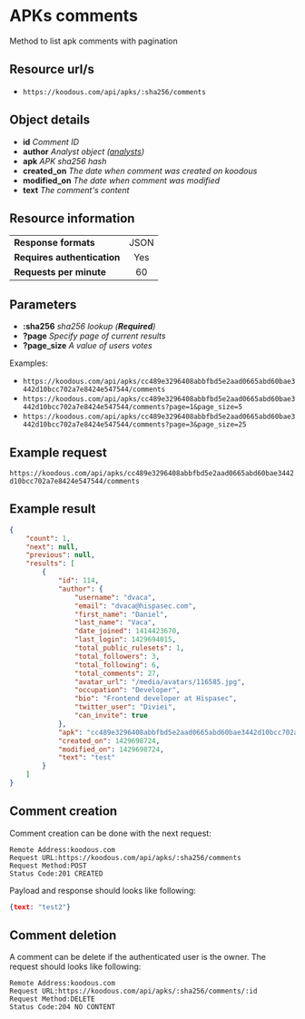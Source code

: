 # APKs comments

Method to list apk comments with pagination

## Resource url/s

* `https://koodous.com/api/apks/:sha256/comments`

## Object details

* **id** _Comment ID_
* **author** _Analyst object ([analysts](/rest-api/analysts/))_
* **apk** _APK sha256 hash_
* **created_on** _The date when comment was created on koodous_
* **modified_on** _The date when comment was modified_
* **text** _The comment's content_

## Resource information

| | |
| ------------- |:-------------:|
| **Response formats** | JSON |
| **Requires authentication** | Yes |
| **Requests per minute** | 60|

## Parameters

* **:sha256** _sha256 lookup (**Required**)_
* **?page** _Specify page of current results_
* **?page_size** _A value of users votes_

Examples:

* `https://koodous.com/api/apks/cc489e3296408abbfbd5e2aad0665abd60bae3442d10bcc702a7e8424e547544/comments`
* `https://koodous.com/api/apks/cc489e3296408abbfbd5e2aad0665abd60bae3442d10bcc702a7e8424e547544/comments?page=1&page_size=5`
* `https://koodous.com/api/apks/cc489e3296408abbfbd5e2aad0665abd60bae3442d10bcc702a7e8424e547544/comments?page=3&page_size=25`

## Example request

`https://koodous.com/api/apks/cc489e3296408abbfbd5e2aad0665abd60bae3442d10bcc702a7e8424e547544/comments`

## Example result
```json
{
    "count": 1,
    "next": null,
    "previous": null,
    "results": [
        {
            "id": 114,
            "author": {
                "username": "dvaca",
                "email": "dvaca@hispasec.com",
                "first_name": "Daniel",
                "last_name": "Vaca",
                "date_joined": 1414423670,
                "last_login": 1429694015,
                "total_public_rulesets": 1,
                "total_followers": 3,
                "total_following": 6,
                "total_comments": 27,
                "avatar_url": "/media/avatars/116585.jpg",
                "occupation": "Developer",
                "bio": "Frontend developer at Hispasec",
                "twitter_user": "Diviei",
                "can_invite": true
            },
            "apk": "cc489e3296408abbfbd5e2aad0665abd60bae3442d10bcc702a7e8424e547544",
            "created_on": 1429698724,
            "modified_on": 1429698724,
            "text": "test"
        }
    ]
}
```

## Comment creation

Comment creation can be done with the next request:

```
Remote Address:koodous.com
Request URL:https://koodous.com/api/apks/:sha256/comments
Request Method:POST
Status Code:201 CREATED
```

Payload and response should looks like following:

```json
{text: "test2"}
```

## Comment deletion

A comment can be delete if the authenticated user is the owner. The request should looks like following:

```
Remote Address:koodous.com
Request URL:https://koodous.com/api/apks/:sha256/comments/:id
Request Method:DELETE
Status Code:204 NO CONTENT
```